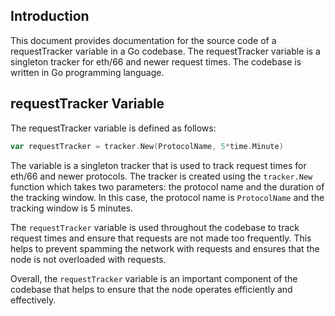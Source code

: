 ## Introduction

This document provides documentation for the source code of a requestTracker variable in a Go codebase. The requestTracker variable is a singleton tracker for eth/66 and newer request times. The codebase is written in Go programming language.

## requestTracker Variable

The requestTracker variable is defined as follows:

```go
var requestTracker = tracker.New(ProtocolName, 5*time.Minute)
```

The variable is a singleton tracker that is used to track request times for eth/66 and newer protocols. The tracker is created using the `tracker.New` function which takes two parameters: the protocol name and the duration of the tracking window. In this case, the protocol name is `ProtocolName` and the tracking window is 5 minutes.

The `requestTracker` variable is used throughout the codebase to track request times and ensure that requests are not made too frequently. This helps to prevent spamming the network with requests and ensures that the node is not overloaded with requests.

Overall, the `requestTracker` variable is an important component of the codebase that helps to ensure that the node operates efficiently and effectively.